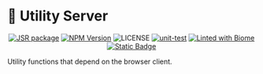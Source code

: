 # 🔧 Utility Server

<p align="center">
<a href="https://jsr.io/@qingshaner/utility"><img src="https://jsr.io/badges/@qingshaner/utility" alt="JSR package" /></a>
<a href="https://www.npmjs.com/@qingshaner/utility" target="_blank"><img src="https://img.shields.io/npm/v/@qingshaner/utility" alt="NPM Version" /></a>
<img alt="LICENSE" src="https://img.shields.io/github/license/tsingshaner/utility">
<a href="https://github.com/tsingshaner/utility/actions/workflows/ci.yaml"><img src="https://github.com/tsingshaner/utility/actions/workflows/ci.yaml/badge.svg" alt="unit-test" /></a>
<a href="https://biomejs.dev"><img alt="Linted with Biome" src="https://img.shields.io/badge/Linted_with-Biome-60a5fa?style=flat&logo=biome"></a>
<a href="https://biomejs.dev" target="_blank"><img alt="Static Badge" src="https://img.shields.io/badge/Formatted_with-Biome-60a5fa?style=flat&logo=biome"></a>
</p>

Utility functions that depend on the browser client.
